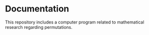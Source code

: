 # Documentation

This repository includes a computer program related to mathematical research regarding permutations.
